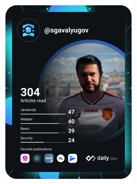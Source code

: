<!---
- 👋 Hi, I’m @SimeonGavalyugov
- 👀 I’m interested in ...
- 🌱 I’m currently learning ...
- 💞️ I’m looking to collaborate on ...
- 📫 How to reach me ...


SimeonGavalyugov/SimeonGavalyugov is a ✨ special ✨ repository because its `README.md` (this file) appears on your GitHub profile.
You can click the Preview link to take a look at your changes.
--->

<a href="https://app.daily.dev/DailyDevTips"><img src="https://github.com/SimeonGavalyugov/SimeonGavalyugov/blob/master/devcard.svg" width="400" alt="Simeon Gavalyugov's Dev Card"/></a>

